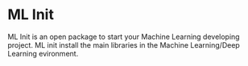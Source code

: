 # ML Init

ML Init is an open package to start your Machine Learning developing project. ML init install the main libraries in the Machine Learning/Deep Learning evironment.
